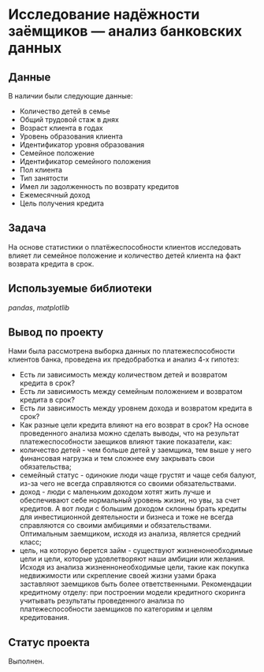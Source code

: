 # Исследование надёжности заёмщиков — анализ банковских данных

## Данные

В наличии были следующие данные:
- Количество детей в семье
- Общий трудовой стаж в днях
- Возраст клиента в годах
- Уровень образования клиента
- Идентификатор уровня образования
- Семейное положение
- Идентификатор семейного положения
- Пол клиента
- Тип занятости
- Имел ли задолженность по возврату кредитов
- Ежемесячный доход
- Цель получения кредита

## Задача
На основе статистики о платёжеспособности клиентов исследовать влияет ли семейное положение и количество детей клиента на факт возврата кредита в срок.

## Используемые библиотеки
*pandas*, *matplotlib*

## Вывод по проекту
Нами была рассмотрена выборка данных по платежеспособности клиентов банка, проведена их предобработка и анализ 4-х гипотез:
* Есть ли зависимость между количеством детей и возвратом кредита в срок?
* Есть ли зависимость между семейным положением и возвратом кредита в срок?
* Есть ли зависимость между уровнем дохода и возвратом кредита в срок?
* Как разные цели кредита влияют на его возврат в срок?
На основе проведенного анализа можно сделать выводы, что на результат платежеспособности заещиков влияют такие показатели, как:
* количество детей - чем больше детей у заемщика, тем выше у него финансовая нагрузка и тем сложнее ему закрывать свои обязательства;
* семейный статус - одинокие люди чаще грустят и чаще себя балуют, из-за чего не всегда справляются со своими обязательствами.
* доход - люди с маленьким доходом хотят жить лучше и обеспечивают себе нормальный уровень жизни, но увы, за счет кредитов. А вот люди с большим доходом склонны брать кредиты для инвестиционной деятельности и бизнеса и тоже не всегда справляются со своими амбициями и обязательствами. Оптимальным заемщиком, исходя из анализа, является средний класс;
* цель, на которую берется займ - существуют жизненонеобходимые цели и цели, которые удовлетворяют наши амбиции или желания. Исходя из анализа жизненнонеобходимые цели, такие как покупка недвижимости или скрепление своей жизни узами брака заставляют заемщиков быть более ответственными.
Рекомендации кредитному отделу: при построении модели кредитного скоринга учитывать результаты проведенного анализа по платежеспособности заемщиков по категориям и целям кредитования.

## Статус проекта
Выполнен.